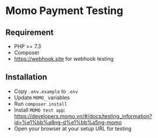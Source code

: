 # Momo Payment Testing

## Requirement
- PHP >= 7.3
- Composer
- https://webhook.site for webhook testing

## Installation
- Copy `.env.example` to `.env`
- Update `MOMO_` variables
- Run `composer install`
- Install `MOMO test app`: https://developers.momo.vn/#/docs/testing_information?id=%e1%bb%a8ng-d%e1%bb%a5ng-momo
- Open your browser at your setup URL for testing

